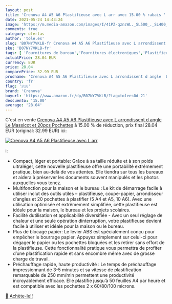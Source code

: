```yaml
---
layout: post
title: 'Crenova A4 A5 A6 Plastifieuse avec L arr avec 15.00 % rabais '
date: 2021-05-24 14:43:24
image: 'https://m.media-amazon.com/images/I/41PZ-qznzWL._SL500_._SL400_.jpg'
comments: true
category: ofertas
author: 'tole.es'
slug: 'B07NY7VKLB-fr Crenova A4 A5 A6 Plastifieuse avec L arrondissent d angle...'
sku: 'B07NY7VKLB-fr'
tags: [ 'Fournitures de bureau','Fournitures électroniques','Plastifieuses','crenova', ]
actualPrice: 28.04 EUR
currency: EUR
price: 28.04
comparePrice: 32.99 EUR
prodname: 'Crenova A4 A5 A6 Plastifieuse avec L arrondissent d angle  Le Massicot et 20pcs Pochettes'
country: 'fr'
flag: '🇫🇷'
brand: 'Crenova'
buyurl: 'https://www.amazon.fr/dp/B07NY7VKLB/?tag=tolees0d-21'
descuento: '15.00'
average: '28.04'
---
```


C'est en vente [Crenova A4 A5 A6 Plastifieuse avec L arrondissent d angle  Le Massicot et 20pcs Pochettes](https://www.amazon.fr/dp/B07NY7VKLB/?tag=tolees0d-21)  à  15.00 % de réduction, prix final  28.04 EUR (original: 32.99 EUR) ici:

[![Crenova A4 A5 A6 Plastifieuse avec L arr](https://m.media-amazon.com/images/I/41PZ-qznzWL._SL500_._SL400_.jpg)](https://www.amazon.fr/dp/B07NY7VKLB/?tag=tolees0d-21)

ℹ️:

- Compact, léger et portable: Grâce à sa taille réduite et à son poids ultraléger, cette nouvelle plastifieuse offre une portabilité extrêmement pratique, bien au-delà de vos attentes. Elle tiendra sur tous les bureaux et aidera à préserver les documents souvent manipulés et les photos auxquelles vous tenez.
- Multifonction pour la maison et le bureau : Le kit de démarrage facile à utiliser inclut des outils utiles – plastifieuse, coupe-papier, arrondisseur d’angles et 20 pochettes à plastifier (5 A4 et A5, 10 A6). Avec une utilisation optimisée et extrêmement simplifiée, cette plastifieuse est idéale pour la maison, le bureau et les projets scolaires.
- Facilité dutilisation et applicabilité diversifiée - Avec un seul réglage de chaleur et une seule opération dinterruption, votre plastifieuse devient facile à utiliser et idéale pour la maison ou le bureau.
- Plus de blocage papier: Le levier ABS est spécialement conçu pour empêcher le bourrage papier. Appuyez simplement sur celui-ci pour dégager le papier ou les pochettes bloquées et les retirer sans effort de la plastifieuse. Cette fonctionnalité pratique vous permettra de profiter d’une plastification rapide et sans encombre même avec de grosse charge de travail.
- Préchauffage rapide, haute productivité : Le temps de préchauffage impressionnant de 3-5 minutes et sa vitesse de plastification remarquable de 250 mm/min permettent une productivité incroyablement efficace. Elle plastifie jusqu’à 50 feuilles A4 par heure et est compatible avec les pochettes 2 x 60/80/100 microns.

[🛒 Achète-le!!](https://www.amazon.fr/dp/B07NY7VKLB/?tag=tolees0d-21)
